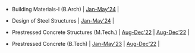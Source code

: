 - Building Materials-I (B.Arch)
 | [Jan-May'24](BuildingMaterials-I_Jan-May'24.md) |

- Design of Steel Structures
  | [Jan-May'24](Jan-May'24.md) |

- Prestressed Concrete Structures (M.Tech.)
 | [Aug-Dec'22](Aug-Dec'23.md) | [Aug-Dec'22](Aug-Dec'22.md) |

 - Prestressed Concrete (B.Tech)
   | [Jan-May'23](Jan-May'23.md) | [Aug-Dec'22](Aug-Dec'22.md) |
